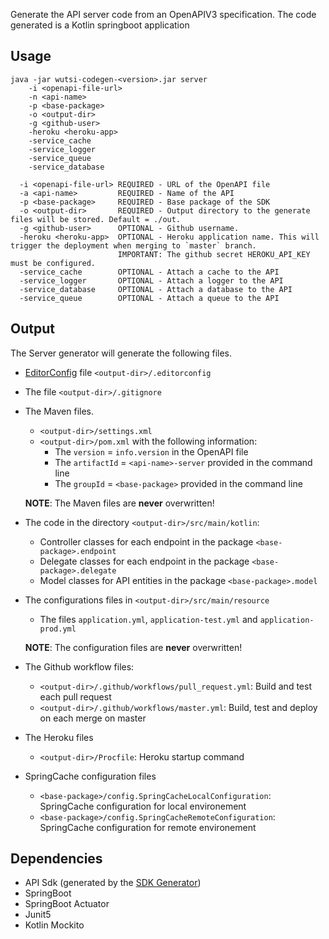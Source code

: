 Generate the API server code from an OpenAPIV3 specification.
The code generated is a Kotlin springboot application

## Usage
```
java -jar wutsi-codegen-<version>.jar server
    -i <openapi-file-url>
    -n <api-name>
    -p <base-package>
    -o <output-dir>
    -g <github-user>
    -heroku <heroku-app>
    -service_cache
    -service_logger
    -service_queue
    -service_database

  -i <openapi-file-url> REQUIRED - URL of the OpenAPI file
  -a <api-name>         REQUIRED - Name of the API
  -p <base-package>     REQUIRED - Base package of the SDK
  -o <output-dir>       REQUIRED - Output directory to the generate files will be stored. Default = ./out.
  -g <github-user>      OPTIONAL - Github username.
  -heroku <heroku-app>  OPTIONAL - Heroku application name. This will trigger the deployment when merging to `master` branch.
                        IMPORTANT: The github secret HEROKU_API_KEY must be configured.
  -service_cache        OPTIONAL - Attach a cache to the API
  -service_logger       OPTIONAL - Attach a logger to the API
  -service_database     OPTIONAL - Attach a database to the API
  -service_queue        OPTIONAL - Attach a queue to the API
```

## Output
The Server generator will generate the following files.
- [EditorConfig](https://editorconfig.org/) file `<output-dir>/.editorconfig`

- The file `<output-dir>/.gitignore`

- The Maven files.
  - `<output-dir>/settings.xml`
  - `<output-dir>/pom.xml` with the following information:
    - The `version` = `info.version` in the OpenAPI file
    - The `artifactId` = `<api-name>-server` provided in the command line
    - The `groupId` = `<base-package>` provided in the command line

  **NOTE**: The Maven files are **never** overwritten!

- The code in the directory `<output-dir>/src/main/kotlin`:
  - Controller classes for each endpoint in the package `<base-package>.endpoint`
  - Delegate classes for each endpoint in the package `<base-package>.delegate`
  - Model classes for API entities in the package `<base-package>.model`

- The configurations files in `<output-dir>/src/main/resource`
  - The files `application.yml`, `application-test.yml` and `application-prod.yml`

  **NOTE**: The configuration files are **never** overwritten!

- The Github workflow files:
  - `<output-dir>/.github/workflows/pull_request.yml`: Build and test each pull request
  - `<output-dir>/.github/workflows/master.yml`: Build, test and deploy on each merge on master

- The Heroku files
  - `<output-dir>/Procfile`: Heroku startup command

- SpringCache configuration files
  - `<base-package>/config.SpringCacheLocalConfiguration`: SpringCache configuration for local environement
  - `<base-package>/config.SpringCacheRemoteConfiguration`: SpringCache configuration for remote environement

## Dependencies
- API Sdk (generated by the [SDK Generator](SDK.md))
- SpringBoot
- SpringBoot Actuator
- Junit5
- Kotlin Mockito
